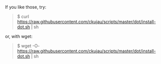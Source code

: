 If you like those, try:

 > $ curl https://raw.githubusercontent.com/ckujau/scripts/master/dot/install-dot.sh | sh

or, with wget:

 > $ wget -O- https://raw.githubusercontent.com/ckujau/scripts/master/dot/install-dot.sh | sh
